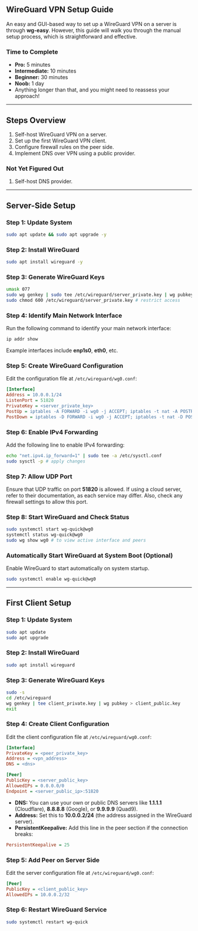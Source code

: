 ## WireGuard VPN Setup Guide

An easy and GUI-based way to set up a WireGuard VPN on a server is through **wg-easy**. However, this guide will walk you through the manual setup process, which is straightforward and effective.

### Time to Complete
- **Pro:** 5 minutes
- **Intermediate:** 10 minutes
- **Beginner:** 30 minutes
- **Noob:** 1 day
- Anything longer than that, and you might need to reassess your approach!

---

## Steps Overview
1. Self-host WireGuard VPN on a server.
2. Set up the first WireGuard VPN client.
3. Configure firewall rules on the peer side.
4. Implement DNS over VPN using a public provider.

### Not Yet Figured Out
1. Self-host DNS provider.

---

## Server-Side Setup

### Step 1: Update System
```bash
sudo apt update && sudo apt upgrade -y
```

### Step 2: Install WireGuard
```bash
sudo apt install wireguard -y
```

### Step 3: Generate WireGuard Keys
```bash
umask 077
sudo wg genkey | sudo tee /etc/wireguard/server_private.key | wg pubkey | sudo tee /etc/wireguard/server_public.key
sudo chmod 600 /etc/wireguard/server_private.key # restrict access
```

### Step 4: Identify Main Network Interface
Run the following command to identify your main network interface:
```bash
ip addr show
```
Example interfaces include **enp1s0**, **eth0**, etc.

### Step 5: Create WireGuard Configuration
Edit the configuration file at `/etc/wireguard/wg0.conf`:
```ini
[Interface]
Address = 10.0.0.1/24
ListenPort = 51820
PrivateKey = <server_private_key>
PostUp = iptables -A FORWARD -i wg0 -j ACCEPT; iptables -t nat -A POSTROUTING -o <network_interface> -j MASQUERADE
PostDown = iptables -D FORWARD -i wg0 -j ACCEPT; iptables -t nat -D POSTROUTING -o <network_interface> -j MASQUERADE
```

### Step 6: Enable IPv4 Forwarding
Add the following line to enable IPv4 forwarding:
```bash
echo "net.ipv4.ip_forward=1" | sudo tee -a /etc/sysctl.conf
sudo sysctl -p # apply changes
```

### Step 7: Allow UDP Port
Ensure that UDP traffic on port **51820** is allowed. If using a cloud server, refer to their documentation, as each service may differ. Also, check any firewall settings to allow this port.

### Step 8: Start WireGuard and Check Status
```bash
sudo systemctl start wg-quick@wg0
systemctl status wg-quick@wg0
sudo wg show wg0 # to view active interface and peers
```

### Automatically Start WireGuard at System Boot (Optional)
Enable WireGuard to start automatically on system startup.
```bash
sudo systemctl enable wg-quick@wg0
```
---

## First Client Setup

### Step 1: Update System
```bash
sudo apt update
sudo apt upgrade
```

### Step 2: Install WireGuard
```bash
sudo apt install wireguard
```

### Step 3: Generate WireGuard Keys
```bash
sudo -s
cd /etc/wireguard
wg genkey | tee client_private.key | wg pubkey > client_public.key
exit
```

### Step 4: Create Client Configuration
Edit the client configuration file at `/etc/wireguard/wg0.conf`:
```ini
[Interface]
PrivateKey = <peer_private_key>
Address = <vpn_address>
DNS = <dns>

[Peer]
PublicKey = <server_public_key>
AllowedIPs = 0.0.0.0/0
Endpoint = <server_public_ip>:51820
```
- **DNS:** You can use your own or public DNS servers like **1.1.1.1** (Cloudflare), **8.8.8.8** (Google), or **9.9.9.9** (Quad9).
- **Address:** Set this to **10.0.0.2/24** (the address assigned in the WireGuard server).
- **PersistentKeepalive:** Add this line in the peer section if the connection breaks:
```ini
PersistentKeepalive = 25
```

### Step 5: Add Peer on Server Side
Edit the server configuration file at `/etc/wireguard/wg0.conf`:
```ini
[Peer]
PublicKey = <client_public_key>
AllowedIPs = 10.0.0.2/32
```

### Step 6: Restart WireGuard Service
```bash
sudo systemctl restart wg-quick

